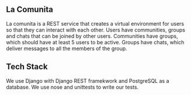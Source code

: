## La Comunita
La comunita is a REST service that creates a virtual environment for users so that they can interact with each other. Users have communities, groups and chats that can be joined by other users. Communities have groups, which should have at least 5 users to be active. Groups have chats, which deliver messages to all the members of the group.

## Tech Stack
We use Django with Django REST framekwork and PostgreSQL as a database. We use nose and unittests to write our tests.
